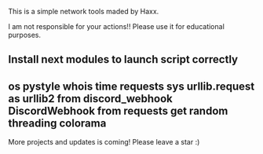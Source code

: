 This is a simple network tools maded by Haxx.

I am not responsible for your actions!! Please use it for educational purposes.


Install next modules to launch script correctly
-----------------------------------------------
os 
pystyle
whois
time
requests
sys
urllib.request as urllib2
from discord_webhook  DiscordWebhook
from requests  get 
random
threading 
colorama
-------------------------------------------------

More projects and updates is coming! Please leave a star :)